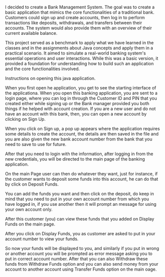 I decided to create a Bank Management System. The goal was to create a basic application
that mimics the core functionalities of a traditional bank. Customers could sign up and create
accounts, then log in to perform transactions like deposits, withdrawals, and transfers
between their accounts. The system would also provide them with an overview of their
current available balance.

This project served as a benchmark to apply what we have learned in the classes and in the
assignments about Java concepts and apply them in a practical scenario. It aimed to simulate
a real-world banking system's essential operations and user interactions. While this was a
basic version, it provided a foundation for understanding how to build such an application
and the core functionalities involved.

Instructions on opening this java application.

When you first open he application, you get to see the starting interface of the applicationa.
When you open this banking application, you are sent to a login page, where you can log in
through the Customer ID and PIN that you created either while signing up or the Bank
manager provided you both things if he helped with account creation.
If you are a new user and do not have an account with this bank, then, you can open a new
account by clicking on Sign Up.

When you click on Sign up, a pop up appears where the application requires some details to
create the account, the details are then saved in the file and you are also given the new bank
account number from the bank that you need to save to use for future.

After that you need to login with the information, after logging in from the new credentials,
you will be directed to the main page of the banking application.

On the main Page user can then do whatever they want, just for instance, if the customer
wants to deposit some funds into this account, he can do that by click on Deposit Funds.

You can add the funds you want and then click on the deposit, do keep in mind that you need
to put in your own account number from which you have logged in, if you use another then it
will prompt an message for using your own account only.

After this customer (you) can view these funds that you added on Display Funds on the main
page.


After you click on Display Funds, you as customer are asked to put in your account number
to view your funds.

So now your funds will be displayed to you, and similarly if you put in wrong or another
account you will be prompted as error message asking you to put in correct account number.
After that you can also Withdraw these funds from Withdraw Funds option and you can also
send money from your account to another account using Transfer Funds option on the main
oage.
